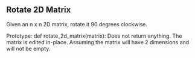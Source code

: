 ## Rotate 2D Matrix

Given an n x n 2D matrix, rotate it 90 degrees clockwise.

Prototype: def rotate_2d_matrix(matrix):
Does not return anything. The matrix is edited in-place.
Assuming the matrix will have 2 dimensions and will not be empty.